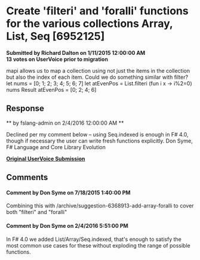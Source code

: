 # Create 'filteri' and 'foralli' functions for the various collections Array, List, Seq [6952125] #

**Submitted by Richard Dalton on 1/11/2015 12:00:00 AM**  
**13 votes on UserVoice prior to migration**  

mapi allows us to map a collection using not just the items in the collection but also the index of each item.
Could we do something similar with filter?
let nums = [0; 1; 2; 3; 4; 5; 6; 7]
let atEvenPos = List.filteri (fun i x -> i%2=0) nums
Result
atEvenPos = [0; 2; 4; 6]



## Response ##
** by fslang-admin on 2/4/2016 12:00:00 AM **

Declined per my comment below – using Seq.indexed is enough in F# 4.0, though if necessary the user can write fresh functions explicitly.
Don Syme, F# Language and Core Library Evolution


**[Original UserVoice Submission](https://fslang.uservoice.com/forums/245727-f-language/suggestions/6952125)**


## Comments ##


#### Comment by Don Syme on 7/18/2015 1:40:00 PM ####
Combining this with /archive/suggestion-6368913-add-array-foralli to cover both "filteri" and "foralli"


#### Comment by Don Syme on 2/4/2016 5:51:00 PM ####
In F# 4.0 we added List/Array/Seq.indexed, that's enough to satisfy the most common use cases for these without exploding the range of possible functions.

